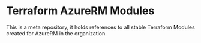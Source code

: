# Terraform AzureRM Modules

This is a meta repository, it holds references to all stable Terraform Modules created for AzureRM in the organization.
